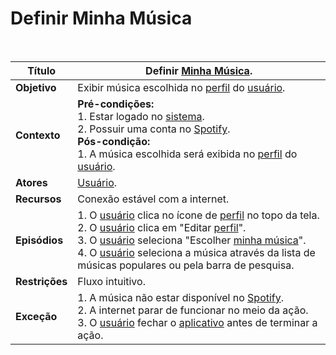 # Definir Minha Música

<br />

|Título|Definir [Minha Música](/modelagem/lexicos#minha-musica).|
|------|---------------------|
|**Objetivo**|Exibir música escolhida no [perfil](/modelagem/lexicos#perfil) do [usuário](/modelagem/lexicos#usuario).|
|**Contexto**|**Pré-condições:**<br/>1. Estar logado no [sistema](/modelagem/lexicos#tinder).<br/>2. Possuir uma conta no [Spotify](/modelagem/lexicos#spotify).<br/>**Pós-condição:**<br/>1. A música escolhida será exibida no [perfil](/modelagem/lexicos#perfil) do [usuário](/modelagem/lexicos#usuario).|
|**Atores**| [Usuário](/modelagem/lexicos#usuario).|
|**Recursos**|Conexão estável com a internet.|
|**Episódios**|1. O [usuário](/modelagem/lexicos#usuario) clica no ícone de [perfil](/modelagem/lexicos#perfil) no topo da tela.<br/>2. O [usuário](/modelagem/lexicos#usuario) clica em "Editar [perfil](/modelagem/lexicos#perfil)".<br/>3. O [usuário](/modelagem/lexicos#usuario) seleciona "Escolher [minha música](/modelagem/lexicos#minha-musica)".<br/>4. O [usuário](/modelagem/lexicos#usuario) seleciona a música através da lista de músicas populares ou pela barra de pesquisa.|
|**Restrições**|Fluxo intuitivo.|
|**Exceção**|1. A música não estar disponível no [Spotify](/modelagem/lexicos#spotify).<br/>2. A internet parar de funcionar no meio da ação.<br/>3. O [usuário](/modelagem/lexicos#usuario) fechar o [aplicativo](/modelagem/lexicos#tinder) antes de terminar a ação.|
